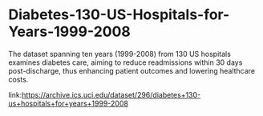 # Diabetes-130-US-Hospitals-for-Years-1999-2008
The dataset spanning ten years (1999-2008) from 130 US hospitals examines diabetes care, aiming to reduce readmissions within 30 days post-discharge, thus enhancing patient outcomes and lowering healthcare costs.




link:https://archive.ics.uci.edu/dataset/296/diabetes+130-us+hospitals+for+years+1999-2008
